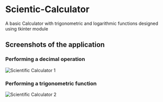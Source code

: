# Scientic-Calculator
A basic Calculator with trigonometric and logarithmic functions designed using tkinter module


## Screenshots of the application

### Performing a decimal operation

![Scientific Calculator 1](https://user-images.githubusercontent.com/64526349/107494049-550af980-6bb4-11eb-9946-6ec22d69f037.jpg)

### Performing a trigonometric function

![Scientific Calculator 2](https://user-images.githubusercontent.com/64526349/107494081-5d633480-6bb4-11eb-9afd-544a2df69415.jpg)
